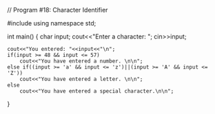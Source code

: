 // Program #18: Character Identifier

#include <iostream>
using namespace std;

int main() {
    char input;
    cout<<"Enter a character: ";
    cin>>input;
    
    cout<<"You entered: "<<input<<"\n";
    if(input >= 48 && input <= 57) 
        cout<<"You have entered a number. \n\n";
    else if((input >= 'a' && input <= 'z')||(input >= 'A' && input <= 'Z'))
        cout<<"You have entered a letter. \n\n";
    else
        cout<<"You have entered a special character.\n\n";
 }
